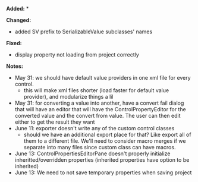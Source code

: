 **Added:**
* 

**Changed:**
* added SV prefix to SerializableValue subclasses' names

**Fixed:**
* display property not loading from project correctly

**Notes:**
* May 31: we should have default value providers in one xml file for every control.
    * this will make xml files shorter (load faster for default value provider), and modularize things a lil
* May 31: for converting a value into another, have a convert fail dialog that will have an editor that will have the ControlPropertyEditor
    for the converted value and the convert from value. The user can then edit either to get the result they want
* June 11: exporter doesn't write any of the custom control classes
    * should we have an additional export place for that? Like export all of them to a different file.
      We'll need to consider macro merges if we separate into many files since custom class can have macros.
* June 13: ControlPropertiesEditorPane doesn't properly initialize inheritted/overridden properties (inherited properties have option to be inherited)
* June 13: We need to not save temporary properties when saving project
    